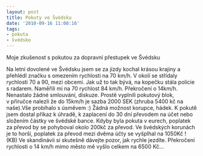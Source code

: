 ```yaml
---
layout: post
title: Pokuty ve Švédsku
date: '2010-09-16 11:08:16'
tags:
- pokuta
- švédsko
---
```


Moje zkušenost s pokutou za dopravní přestupek ve Švédsku


<p>Na letní dovolené ve Švédsku jsem se za jízdy kochal krásou krajiny a
přehlédl značku s omezením rychlosti na 70 km/h. V okolí se
střídaly rychlosti 70 a 90, mezi obcemi. Jak už to tak bývá, na
kopečku stála policie s radarem. Naměřili mi na 70 rychlost
84 km/h. Překročení o 14km/h. Nenastalo žádné smlouvání,
diskuze. Prostě vyplnili pokutový blok, v příručce nalezli že do
15km/h je sazba 2000 SEK (zhruba 5400 kč na naše).Vše probíhalo
s úsměvem :) Žádná možnost korupce, hádek. K pokutě jsem
dostal příkaz k úhradě, k zaplacení do 30 dní převodem na
účet nebo složením částky ve švédské bance. Kdyby byla pokuta
v eurech, poplatek za převod by se pohyboval okolo 200kč za převod. Ve
švédských korunách je to horší, poplatek za převod mezi dvěma účty se
vyšplhal na 1050Kč ! (KB) Ve skandinávii si skutešně dávejte pozor, jak
rychle jezdíte. Překročení rychlosti o 14 km/h mimo město mě
vyšlo celkem na 6500 Kč…</p>

